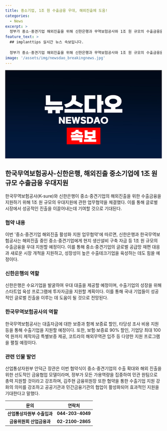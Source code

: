 ```yaml
---
title: 중소기업, 1조 원 수출금융 우대, 해외진출에 도움!
categories:
  - News
excerpt: >
  정부가 중소·중견기업 해외진출을 위해 신한은행과 무역보험공사와 1조 원 규모의 수출금융을 지원하는 업무협약을 체결했다. 이에 따라 해외진출 기업에 대해 현지 생산설비 구축 자금 등 1조 원 규모의 수출금융을 우대 지원할 예정이며, 두 기관은 기술성·성장성·혁신성 측면에서 수출 잠재력이 높은 수출테크기업 육성을 위해서도 협력할 계획이다. 또한, 국내 스타트업, 벤처기업을 글로벌 유니콘으로 성장시키기 위해 맞춤형 지원을 할 예정이다. 해당 협약은 중소·중견기업의 수출 확대와 해외 진출을 위한 선도적인 금융협업 모델로서 그 의미가 크다고 평가되고 있다.
feature_text: >
  ## implanttips 실시간 뉴스 속보입니다.

  정부가 중소·중견기업 해외진출을 위해 신한은행과 무역보험공사와 1조 원 규모의 수출금융을 지원하는 업무협약을 체결했다. 이에 따라 해외진출 기업에 대해 현지 생산설비 구축 자금 등 1조 원 규모의 수출금융을 우대 지원할 예정이며, 두 기관은 기술성·성장성·혁신성 측면에서 수출 잠재력이 높은 수출테크기업 육성을 위해서도 협력할 계획이다. 또한, 국내 스타트업, 벤처기업을 글로벌 유니콘으로 성장시키기 위해 맞춤형 지원을 할 예정이다. 해당 협약은 중소·중견기업의 수출 확대와 해외 진출을 위한 선도적인 금융협업 모델로서 그 의미가 크다고 평가되고 있다.
image: '/assets/img/newsdao_breakingnews.jpg'
---
```


<p><img src="/assets/img/newsdao_breakingnews.jpg" alt="implanttips 속보" /></p>

<h2 data-ke-size="size26">한국무역보험공사-신한은행, 해외진출 중소기업에 1조 원 규모 수출금융 우대지원</h2>

<p data-ke-size="size16">한국무역보험공사(K-sure)와 신한은행이 중소·중견기업의 해외진출을 위한 수출금융을 지원하기 위해 1조 원 규모의 우대지원에 관한 업무협약을 체결했다. 이를 통해 글로벌 시장에서 성공적인 진출을 이끌어내는데 기여할 것으로 기대된다.</p>

<h3 data-ke-size="size23">협약 내용</h3>

<p data-ke-size="size16">이번 '중소·중견기업 해외진출 활성화 지원 업무협약'에 따르면, 신한은행과 한국무역보험공사는 해외진출 중인 중소·중견기업에게 현지 생산설비 구축 자금 등 1조 원 규모의 수출금융을 우대 지원할 예정이다. 이를 통해 중소·중견기업의 글로벌 공급망 재편 대응과 새로운 시장 개척을 지원하고, 성장성이 높은 수출테크기업을 육성하는 데도 힘쓸 예정이다.</p>

<h3 data-ke-size="size23">신한은행의 역할</h3>

<p data-ke-size="size16">신한은행은 수요기업을 발굴하여 우대 대출을 제공할 예정이며, 수출기업의 성장을 위해 스타트업 육성 프로그램에 투자자금을 지원할 계획이다. 이를 통해 국내 기업들이 성공적인 글로벌 진출을 이루는 데 도움이 될 것으로 전망된다.</p>

<h3 data-ke-size="size23">한국무역보험공사의 역할</h3>

<p data-ke-size="size16">한국무역보험공사는 대출자금에 대한 보증과 함께 보증료 할인, 타당성 조사 비용 지원 등을 통해 수출기업을 지원할 예정이다. 또한, 보험·보증료 90% 할인, 기업당 최대 100억 원까지 제작자금 특별보증 제공, 코트라의 해외무역관 입주 등 다양한 지원 프로그램을 펼칠 예정이다.</p>

<h3 data-ke-size="size23">관련 인물 발언</h3>

<p data-ke-size="size16">산업통상자원부 안덕근 장관은 이번 협약식이 중소·중견기업의 수출 확대와 해외 진출을 위한 선도적인 금융협업 모델이라며, 정부가 모든 가용역량을 집중하여 민관 원팀으로 총력 지원할 것이라고 강조하며, 김주현 금융위원장 또한 협약을 통한 수출기업 지원 강화의 의미를 강조하고 공공기관과 민간금융기관의 협업이 활성화되어 효과적인 지원을 기대한다고 말했다.</p>

<table>
<thead>
<tr>
<th style="text-align: center; height: 17px;"><b>문의</b></th>
<th style="text-align: center; height: 17px;"><b>연락처</b></th>
</tr>
</thead>
<tbody>
<tr>
<td style="text-align: center; height: 17px;"><b>산업통상자원부 수출입과</b></td>
<td style="text-align: center; height: 17px;"><b>044-203-4049</b></td>
</tr>
<tr>
<td style="text-align: center; height: 17px;"><b>금융위원회 산업금융과</b></td>
<td style="text-align: center; height: 17px;"><b>02-2100-2865</b></td>
</tr>
</tbody>
</table>

<p data-ke-size="size16">&nbsp;</p>

